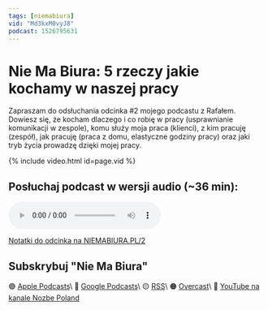 ```yaml
---
tags: [niemabiura]
vid: "Md3kxM0vyJ8"
podcast: 1526795631
---
```


# Nie Ma Biura: 5 rzeczy jakie kochamy w naszej pracy

Zapraszam do odsłuchania odcinka #2 mojego podcastu z Rafałem. Dowiesz się, że kocham dlaczego i co robię w pracy (usprawnianie komunikacji w zespole), komu służy moja praca (klienci), z kim pracuję (zespół), jak pracuję (praca z domu, elastyczne godziny pracy) oraz jaki tryb życia prowadzę dzięki mojej pracy.

{% include video.html id=page.vid %}

<!--More-->

## Posłuchaj podcast w wersji audio (~36 min):

<audio controls>
<source src="https://media.transistor.fm/36df200c.mp3" type="audio/mpeg">
</audio>

[Notatki do odcinka na NIEMABIURA.PL/2](https://niemabiura.pl/2)

## Subskrybuj "Nie Ma Biura"

🟣 [Apple Podcasts](https://podcasts.apple.com/pl/podcast/nie-ma-biura/id1526795631)\\
🔵 [Google Podcasts](https://podcasts.google.com/feed/aHR0cHM6Ly9mZWVkcy50cmFuc2lzdG9yLmZtL25pZW1hYml1cmE)\\
🟡 [RSS](https://nozbe.com/niemabiura.rss)\\
🟠 [Overcast](https://overcast.fm/itunes1526795631/nie-ma-biura)\\
🔴 [YouTube na kanale Nozbe Poland](https://youtube.com/NozbePoland)

[n]: https://nozbe.com/pl/?a=mike